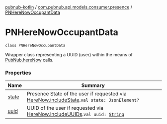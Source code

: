 [pubnub-kotlin](../../index.md) / [com.pubnub.api.models.consumer.presence](../index.md) / [PNHereNowOccupantData](./index.md)

# PNHereNowOccupantData

`class PNHereNowOccupantData`

Wrapper class representing a UUID (user) within the means of [PubNub.hereNow](../../com.pubnub.api/-pub-nub/here-now.md) calls.

### Properties

| Name | Summary |
|---|---|
| [state](state.md) | Presence State of the user if requested via [HereNow.includeState](../../com.pubnub.api.endpoints.presence/-here-now/include-state.md).`val state: JsonElement?` |
| [uuid](uuid.md) | UUID of the user if requested via [HereNow.includeUUIDs](../../com.pubnub.api.endpoints.presence/-here-now/include-u-u-i-ds.md).`val uuid: `[`String`](https://kotlinlang.org/api/latest/jvm/stdlib/kotlin/-string/index.html) |
